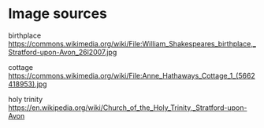 # Image sources

birthplace https://commons.wikimedia.org/wiki/File:William_Shakespeares_birthplace,_Stratford-upon-Avon_26l2007.jpg

cottage https://commons.wikimedia.org/wiki/File:Anne_Hathaways_Cottage_1_(5662418953).jpg

holy trinity https://en.wikipedia.org/wiki/Church_of_the_Holy_Trinity,_Stratford-upon-Avon
